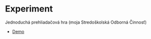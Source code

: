 # Experiment

Jednoduchá prehliadačová hra (moja Stredoškolská Odborná Činnosť)

- [Demo](https://igincan.github.io/Experiment/)
